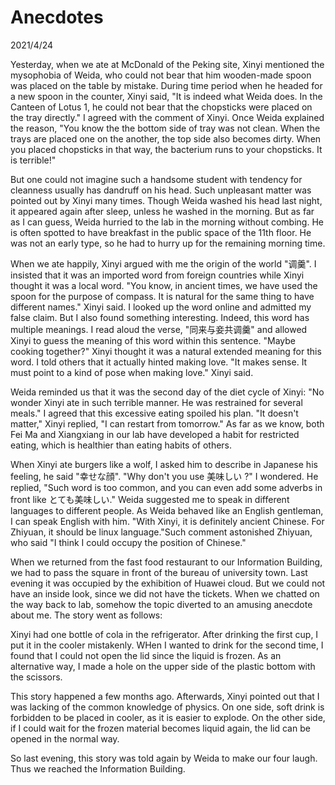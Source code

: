 # Anecdotes
2021/4/24

Yesterday, when we ate at McDonald of the Peking site, Xinyi mentioned
the mysophobia of Weida, who could not bear that him wooden-made spoon
was placed on the table by mistake. During time period when he headed for a new spoon
in the counter, Xinyi said, "It is indeed what Weida does. In the Canteen of Lotus
1, he could not bear that the chopsticks were placed on the tray directly." I agreed
with the comment of Xinyi. Once Weida explained the reason, "You know the
the bottom side of tray was not clean. When the trays are placed one on the another,
the top side also becomes dirty. When you placed chopsticks in that way, the
bacterium runs to your chopsticks. It is terrible!"

But one could not imagine such a handsome student with tendency for cleanness
usually has dandruff on his head. Such unpleasant matter was pointed out by
Xinyi many times. Though Weida washed his head last night, it appeared again
after sleep, unless he washed in the morning. But as far as I can guess,
Weida hurried to the lab in the morning without combing. He is often spotted
to have breakfast in the public space of the 11th floor. He was not an early
type, so he had to hurry up for the remaining morning time.

When we ate happily, Xinyi argued with me the origin of the world "调羹".
I insisted that it was an imported word from foreign countries while Xinyi
thought it was a local word. "You know, in ancient times, we have used the spoon
for the purpose of compass. It is natural for the same thing to have different names."
Xinyi said. I looked up the word online and admitted my false claim.
But I also found something interesting. Indeed, this word has multiple meanings.
I read aloud the verse, "同来与妾共调羹" and allowed Xinyi to guess the meaning
of this word within this sentence. "Maybe cooking together?" Xinyi thought
it was a natural extended meaning for this word. I told others
that it actually hinted making love. "It makes sense. It must point to a
kind of pose when making love." Xinyi said.

Weida reminded us that it was the second day of the diet cycle of Xinyi:
"No wonder Xinyi ate in such terrible manner. He was restrained for several
meals." I agreed that this excessive eating spoiled his plan. "It doesn't matter,"
Xinyi replied, "I can restart from tomorrow." As far as we know, both Fei Ma 
and Xiangxiang in our lab have developed a habit for restricted eating, which
is healthier than eating habits of others.

When Xinyi ate burgers like a wolf, I asked him to describe in Japanese his feeling,
he said "幸せな顔". "Why don't you use 美味しい ?" I wondered.
He replied, "Such word is too common, and you can even add some adverbs in front like
とても美味しい." Weida suggested me to speak in different languages to different people.
As Weida behaved like an English gentleman, I can speak English with him.
"With Xinyi, it is definitely ancient Chinese. For Zhiyuan, it should be linux language."Such comment astonished Zhiyuan, who
said "I think I could occupy the position of Chinese."

When we returned from the fast food restaurant to our Information Building, we had
to pass the square in front of the bureau of university town. Last evening
it was occupied by the exhibition of Huawei cloud. But we could not have an inside look, since we did not
have the tickets. When we chatted on the way back to lab, somehow the topic diverted to an amusing anecdote about me.
The story went as follows:

Xinyi had one bottle of cola in the refrigerator. After drinking the first cup, I put
it in the cooler mistakenly. WHen I wanted to drink for the second time,
I found that I could not open the lid since the liquid is frozen. As an alternative way, I made a hole on the upper side of the plastic bottom with the scissors.

This story happened a few months ago. Afterwards, Xinyi pointed out that I was lacking
of the common knowledge of physics. On one side, soft drink is forbidden to be placed
in cooler, as it is easier to explode. On the other side, if I could wait for the
frozen material becomes liquid again, the lid can be opened in the normal way.

So last evening, this story was told again by Weida to make our four laugh.
Thus we reached the Information Building.